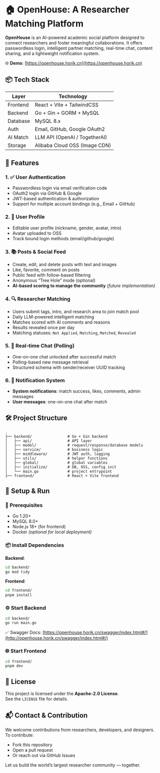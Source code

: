 # 🏠 OpenHouse: A Researcher Matching Platform

**OpenHouse** is an AI-powered academic social platform designed to connect researchers and foster meaningful collaborations. It offers passwordless login, intelligent partner matching, real-time chat, content sharing, and a lightweight notification system.

🌐 **Demo**: [https://openhouse.horik.cn](https://openhouse.horik.cn)

## 📦 Tech Stack

| Layer     | Technology                      |
|-----------|----------------------------------|
| Frontend  | React + Vite + TailwindCSS       |
| Backend   | Go + Gin + GORM + MySQL          |
| Database  | MySQL 8.x                        |
| Auth      | Email, GitHub, Google OAuth2     |
| AI Match  | LLM API (OpenAI / TogetherAI)    |
| Storage   | Alibaba Cloud OSS (Image CDN)    |

## 🚀 Features

### 1. ✅ User Authentication
- Passwordless login via email verification code  
- OAuth2 login via GitHub & Google  
- JWT-based authentication & authorization  
- Support for multiple account bindings (e.g., Email + GitHub)  

### 2. 👤 User Profile
- Editable user profile (nickname, gender, avatar, intro)  
- Avatar uploaded to OSS  
- Track bound login methods (email/github/google)  

### 3. 📚 Posts & Social Feed
- Create, edit, and delete posts with text and images  
- Like, favorite, comment on posts  
- Public feed with follow-based filtering  
- Anonymous “Tree Hole” mode (optional)  
- **AI-based scoring to manage the community** *(future implementation)*  

### 4. 🔍 Researcher Matching
- Users submit tags, intro, and research area to join match pool  
- Daily LLM-powered intelligent matching  
- Matches scored with AI comments and reasons  
- Results revealed once per day  
- Matching statuses: `Not Applied`, `Matching`, `Matched`, `Revealed`  

### 5. 💬 Real-time Chat (Polling)
- One-on-one chat unlocked after successful match  
- Polling-based new message retrieval  
- Structured schema with sender/receiver UUID tracking  

### 6. 🔔 Notification System
- **System notifications**: match success, likes, comments, admin messages  
- **User messages**: one-on-one chat after match  

## 🛠 Project Structure

```
.
├── backend/                # Go + Gin backend
│   ├── api/                # API layer
│   ├── model/              # request/response/database models
│   ├── service/            # business logic
│   ├── middleware/         # JWT auth, logging
│   ├── utils/              # helper functions
│   ├── global/             # global variables
│   ├── initialize/         # DB, OSS, config init
│   └── main.go             # project entrypoint
├── frontend/               # React + Vite frontend
```

## 🔧 Setup & Run

### 🧩 Prerequisites
- Go 1.20+  
- MySQL 8.0+  
- Node.js 18+ (for frontend)  
- Docker *(optional for local deployment)*  

### 📦 Install Dependencies

**Backend**:
```bash
cd backend/
go mod tidy
```

**Frontend**:
```bash
cd frontend/
pnpm install
```

### ⚙️ Start Backend
```bash
cd backend/
go run main.go
```

✅ Swagger Docs: [https://openhouse.horik.cn/swagger/index.html#/](http://openhouse.horik.cn/swagger/index.html#/)

### 🌐 Start Frontend
```bash
cd frontend/
pnpm dev
```

## 📝 License

This project is licensed under the **Apache-2.0 License**.  
See the `LICENSE` file for details.

## 📬 Contact & Contribution

We welcome contributions from researchers, developers, and designers.  
To contribute:
- Fork this repository  
- Open a pull request  
- Or reach out via GitHub Issues  

Let us build the world’s largest researcher community — together.




